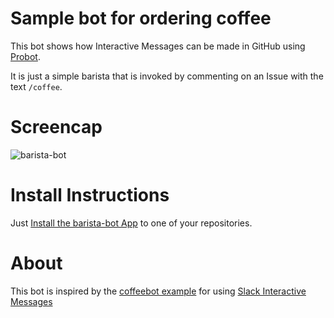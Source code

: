 # Sample bot for ordering coffee

This bot shows how Interactive Messages can be made in GitHub using [Probot](https://github.com/probot/probot).

It is just a simple barista that is invoked by commenting on an Issue with the text `/coffee`.

# Screencap

![barista-bot](https://user-images.githubusercontent.com/253202/37862009-8f46000e-2f1c-11e8-8020-a84bf304e697.gif)


# Install Instructions

Just [Install the barista-bot App](github.com/apps/barista-bot) to one of your repositories.


# About

This bot is inspired by the [coffeebot example](https://github.com/slackapi/sample-message-menus-node) for using [Slack Interactive Messages](https://api.slack.com/interactive-messages)

